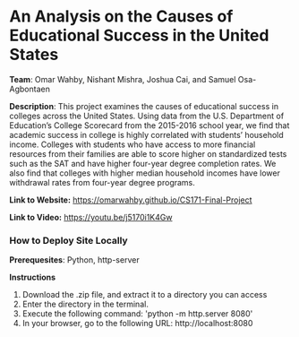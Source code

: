 # An Analysis on the Causes of Educational Success in the United States
<b>Team</b>: Omar Wahby, Nishant Mishra, Joshua Cai, and Samuel Osa-Agbontaen

<b>Description</b>: This project examines the causes of educational success in colleges across the United States. Using data from the U.S. Department of Education’s College Scorecard from the 2015-2016 school year, we find that academic success in college is highly correlated with students’ household income. Colleges with students who have access to more financial resources from their families are able to score higher on standardized tests such as the SAT and have higher four-year degree completion rates. We also find that colleges with higher median household incomes have lower withdrawal rates from four-year degree programs.

**Link to Website:** https://omarwahby.github.io/CS171-Final-Project

**Link to Video:** https://youtu.be/j5170i1K4Gw

### How to Deploy Site Locally

**Prerequesites**:
Python, http-server

**Instructions**
1. Download the .zip file, and extract it to a directory you can access
2. Enter the directory in the terminal. 
3. Execute the following command: 'python -m http.server 8080'
4. In your browser, go to the following URL: http://localhost:8080
